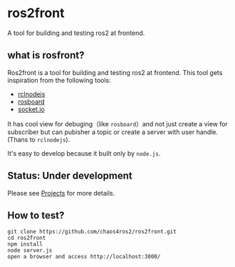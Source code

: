 # ros2front
A tool for building and testing ros2 at frontend.

## what is rosfront?
Ros2front is a tool for building and testing ros2 at frontend.
This tool gets inspiration from the following tools:
* [rclnodejs](https://github.com/RobotWebTools/rclnodejs)
* [rosboard](https://github.com/dheera/rosboard)
* [socket.io](https://github.com/socketio/socket.io)

It has cool view for debuging（like `rosboard`）and not just create a view for subscriber 
but can pubisher a topic or create a server with user handle.(Thans to `rclnodejs`).

It's easy to develop because it built only by `node.js`.

## Status: Under development
Please see [Projects](https://github.com/chaos4ros2/ros2front/projects/1) for more details.

## How to test?
```
git clone https://github.com/chaos4ros2/ros2front.git
cd ros2front
npm install
node server.js
open a browser and access http://localhost:3000/
```